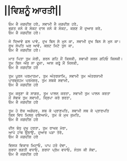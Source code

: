 # ||ਵਿਸ਼ਨੂੰ ਆਰਤੀ||

      ਓਮ ਜੈ ਜਗਦੀਸ਼ ਹਰੇ, ਸਵਾਮੀ ਜੈ ਜਗਦੀਸ਼ ਹਰੇ,
      ਭਗਤ ਜਨੋ ਕੇ ਸੰਕਟ ਦਾਸ ਜਨੋ ਕੇ ਸੰਕਟ, ਕਸ਼ਣ ਮੈਂ ਦੁਆਰ ਕਰੇ,
      ਓਮ ਜੈ ਜਗਦੀਸ਼ ਹਰੇ।

      ਜੋ ਧਿਆਵੇ ਫਲ ਪਾਵੇ, ਦੁਖ ਬਿਨ ਸੇ ਮੁਨ ਕਾ, ਸਵਾਮੀ ਦੁਖ ਬਿਨ ਸੇ ਮੁਨ ਕਾ।
      ਸੁਖ ਸੰਪਤਿ ਘਰ ਆਵੇ, ਕਸ਼ਟ ਮਿਟੇ ਤੁਨ ਕਾ,
      ਓਮ ਜੈ ਜਗਦੀਸ਼ ਹਰੇ।

      ਮਾਤ ਪਿਤਾ ਤੁਮ ਮੇਰੀ, ਸ਼ਰਨ ਗਹਿ ਮੈਂ ਕਿਸਕੀ, ਸਵਾਮੀ ਸ਼ਰਨ ਗਹਿਓ ਕਿਸਕੀ।
      ਤੁਮ ਬਿਨ ਔਰ ਨਾ ਦੂਜਾ, ਆਸ ਕਰੂੰ ਮੈਂ ਜਿਸਕੀ,
      ਓਮ ਜੈ ਜਗਦੀਸ਼ ਹਰੇ

      ਤੁਮ ਪੂਰਨ ਪਰਮਾਤਮਾ, ਤੁਮ ਅੰਤਰਯਾਮਿ, ਸਵਾਮੀ ਤੁਮ ਅੰਤਰਯਾਮੀ
      ਪਾਰਬ੍ਰਹਮ ਪਰਮੇਸ਼ਰ, ਤੁਮ ਸਬਕੇ ਸਵਾਮੀ,
      ਓਮ ਜੈ ਜਗਦੀਸ਼ ਹਰੇ

      ਤੁਮ ਕਰੁਣਾ ਕੇ ਸਾਗਰ, ਤੁਮ ਪਾਲਨ ਕਰਤਾ, ਸਵਾਮੀ ਤੁਮ ਪਾਲਨ ਕਰਤਾ
      ਮੇਂ ਸੇਵਕ ਤੁਮ ਸਵਾਮੀ, ਕ੍ਰਿਪਾ ਕਰੋ ਭਰਤਾ,
      ਓਮ ਜੈ ਜਗਦੀਸ਼ ਹਰੇ

      ਤੁਮ ਹੋ ਏਕ ਅਗੋਚਰ, ਸਬ ਕੇ ਪ੍ਰਾਣਪਤਿ, ਸਵਾਮੀ ਸਬ ਕੇ ਪ੍ਰਾਣਪਤਿ
      ਕਿਸ ਵਿਧ ਮਿਲਨੁ ਦਇਆਮੇ, ਤੁਮ ਕੋ ਮੁਖ ਕੁਮਤਿ,
      ਓਮ ਜੈ ਜਗਦੀਸ਼ ਹਰੇ

      ਦੀਨ ਬੰਧੁ ਦੁਖੁ ਹਰਤਾ, ਤੁਮ ਰਾਖਕ ਮੇਰਾ,
      ਆਪੇ ਹਾਥ ਉਠਾਉ, ਦੁਆਰ ਪੜਾ ਤੇਰੇ,
      ਓਮ ਜੈ ਜਗਦੀਸ਼ ਹਰੇ

      ਵਿਸਯ ਵਿਕਾਰ ਮਿਟਾਓ, ਪਾਪ ਹਰੋ ਦੇਵਾ,
      ਸ਼ਰਧਾ ਭਗਤੀ ਵਧਾਓ, ਸ਼ਰਧਾ ਪ੍ਰੇਮ ਵਧਾਓ, ਸੰਤਨ ਕੀ ਸੇਵਾ,
      ਓਮ ਜੈ ਜਗਦੀਸ਼ ਹਰੇ